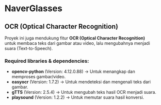 # NaverGlasses

## OCR (Optical Character Recognition)

Proyek ini juga mendukung fitur **OCR (Optical Character Recognition)** untuk membaca teks dari gambar atau video, lalu mengubahnya menjadi suara (Text-to-Speech).

### Required libraries & dependencies:
- **opencv-python** (Version: 4.12.0.88) → Untuk menangkap dan memproses gambar/video.
- **easyocr** (Version: 1.7.2) → Untuk mendeteksi dan mengenali teks dari gambar.
- **gTTS** (Version: 2.5.4) → Untuk mengubah teks hasil OCR menjadi suara.
- **playsound** (Version: 1.2.2) → Untuk memutar suara hasil konversi.
